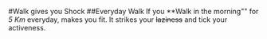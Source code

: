 #Walk gives you Shock
##Everyday Walk
If you **Walk in the morning"" for *5 Km* everyday, makes you fit. It strikes your ~~laziness~~ and tick your activeness.
